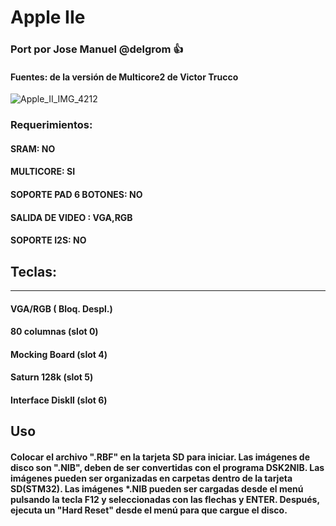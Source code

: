# Apple IIe

### Port por Jose Manuel @delgrom :+1: 
#### Fuentes: de la versión de Multicore2 de Victor Trucco

![Apple_II_IMG_4212](https://user-images.githubusercontent.com/31018768/93654124-414fd280-fa1c-11ea-9bb4-2b765e01e70c.jpg)

### Requerimientos: 

#### SRAM: NO

#### MULTICORE: SI

#### SOPORTE PAD 6 BOTONES: NO

#### SALIDA DE VIDEO : VGA,RGB

#### SOPORTE I2S: NO

## Teclas:
-------------
#### VGA/RGB ( Bloq. Despl.)
#### 80 columnas (slot 0)
#### Mocking Board (slot 4)
#### Saturn 128k (slot 5)
#### Interface DiskII (slot 6)

Uso
---
#### Colocar el archivo ".RBF" en la tarjeta SD para iniciar. Las imágenes de disco son ".NIB", deben de ser convertidas con el programa DSK2NIB. Las imágenes pueden ser organizadas en carpetas dentro de la tarjeta SD(STM32). Las imágenes *.NIB pueden ser cargadas desde el menú pulsando la tecla F12 y seleccionadas con las flechas y ENTER. Después, ejecuta un "Hard Reset" desde el menú para que cargue el disco.


